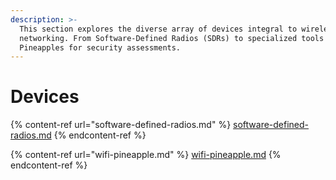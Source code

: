 ```yaml
---
description: >-
  This section explores the diverse array of devices integral to wireless
  networking. From Software-Defined Radios (SDRs) to specialized tools like WiFi
  Pineapples for security assessments.
---
```


# Devices

{% content-ref url="software-defined-radios.md" %}
[software-defined-radios.md](software-defined-radios.md)
{% endcontent-ref %}

{% content-ref url="wifi-pineapple.md" %}
[wifi-pineapple.md](wifi-pineapple.md)
{% endcontent-ref %}

